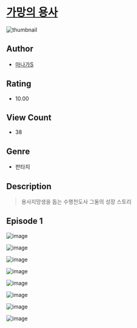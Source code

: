 # [가망의 용사](https://comic.naver.com/challenge/list?titleId=811133)
![thumbnail](https://image-comic.pstatic.net/user_contents_data/challenge_comic/2023/05/25/363453/upload_7219663158647993648_480x623.jpeg)

## Author
- [마나가S](https://comic.naver.com/artistTitle?id=363453)

## Rating
- 10.00

## View Count
- 38

## Genre
- 판타지

## Description
> 용사지망생을 돕는 수행천도사 그둘의 성장 스토리


## Episode 1
![image](https://image-comic.pstatic.net/user_contents_data/challenge_comic/2023/05/25/363453/upload_3702912415921692984.jpeg)

![image](https://image-comic.pstatic.net/user_contents_data/challenge_comic/2023/05/25/363453/upload_7219658769174640740.jpeg)

![image](https://image-comic.pstatic.net/user_contents_data/challenge_comic/2023/05/25/363453/upload_7147605349996049765.jpeg)

![image](https://image-comic.pstatic.net/user_contents_data/challenge_comic/2023/05/25/363453/upload_7291718360389138225.jpeg)

![image](https://image-comic.pstatic.net/user_contents_data/challenge_comic/2023/05/25/363453/upload_4049638103587107636.jpeg)

![image](https://image-comic.pstatic.net/user_contents_data/challenge_comic/2023/05/25/363453/upload_3846409669919990326.jpeg)

![image](https://image-comic.pstatic.net/user_contents_data/challenge_comic/2023/05/25/363453/upload_3688791572769486905.jpeg)

![image](https://image-comic.pstatic.net/user_contents_data/challenge_comic/2023/05/25/363453/upload_7234241588454647347.jpeg)
